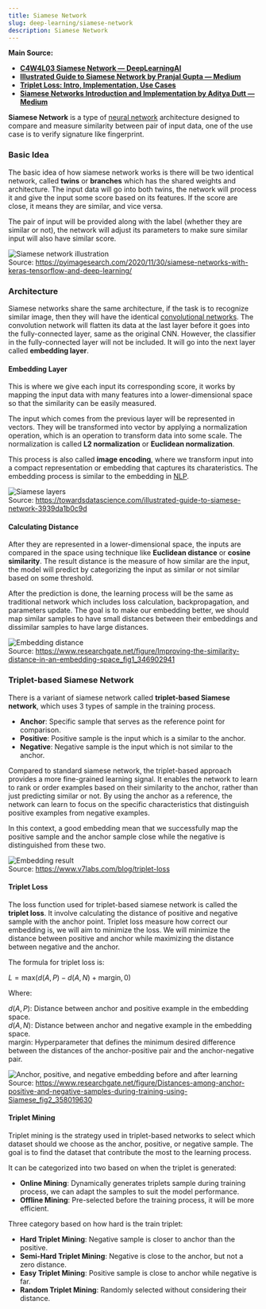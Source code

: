 ```yaml
---
title: Siamese Network
slug: deep-learning/siamese-network
description: Siamese Network
---
```


**Main Source:**

- **[C4W4L03 Siamese Network — DeepLearningAI](https://youtu.be/6jfw8MuKwpI?si=5bIxLyoAe8QQ_bBS)**
- **[Illustrated Guide to Siamese Network by Pranjal Gupta — Medium](https://towardsdatascience.com/illustrated-guide-to-siamese-network-3939da1b0c9d)**
- **[Triplet Loss: Intro, Implementation, Use Cases](https://www.v7labs.com/blog/triplet-loss)**
- **[Siamese Networks Introduction and Implementation by Aditya Dutt — Medium](https://towardsdatascience.com/siamese-networks-introduction-and-implementation-2140e3443dee)**

**Siamese Network** is a type of [neural network](/cs-notes/deep-learning/neural-network) architecture designed to compare and measure similarity between pair of input data, one of the use case is to verify signature like fingerprint.

### Basic Idea

The basic idea of how siamese network works is there will be two identical network, called **twins** or **branches** which has the shared weights and architecture. The input data will go into both twins, the network will process it and give the input some score based on its features. If the score are close, it means they are similar, and vice versa.

The pair of input will be provided along with the label (whether they are similar or not), the network will adjust its parameters to make sure similar input will also have similar score.

![Siamese network illustration](./siamese-network.png)  
Source: https://pyimagesearch.com/2020/11/30/siamese-networks-with-keras-tensorflow-and-deep-learning/

### Architecture

Siamese networks share the same architecture, if the task is to recognize similar image, then they will have the identical [convolutional networks](/cs-notes/deep-learning/cnn). The convolution network will flatten its data at the last layer before it goes into the fully-connected layer, same as the original CNN. However, the classifier in the fully-connected layer will not be included. It will go into the next layer called **embedding layer**.

#### Embedding Layer

This is where we give each input its corresponding score, it works by mapping the input data with many features into a lower-dimensional space so that the similarity can be easily measured.

The input which comes from the previous layer will be represented in vectors. They will be transformed into vector by applying a normalization operation, which is an operation to transform data into some scale. The normalization is called **L2 normalization** or **Euclidean normalization**.

This process is also called **image encoding**, where we transform input into a compact representation or embedding that captures its charateristics. The embedding process is similar to the embedding in [NLP](/cs-notes/deep-learning/deep-learning-tasks#natural-language-processing-nlp).

![Siamese layers](./siamese-layers.png)  
Source: https://towardsdatascience.com/illustrated-guide-to-siamese-network-3939da1b0c9d

#### Calculating Distance

After they are represented in a lower-dimensional space, the inputs are compared in the space using technique like **Euclidean distance** or **cosine similarity**. The result distance is the measure of how similar are the input, the model will predict by categorizing the input as similar or not similar based on some threshold.

After the prediction is done, the learning process will be the same as traditional network which includes loss calculation, backpropagation, and parameters update. The goal is to make our embedding better, we should map similar samples to have small distances between their embeddings and dissimilar samples to have large distances.

![Embedding distance](./embedding-distance.png)  
Source: https://www.researchgate.net/figure/Improving-the-similarity-distance-in-an-embedding-space_fig1_346902941

### Triplet-based Siamese Network

There is a variant of siamese network called **triplet-based Siamese network**, which uses 3 types of sample in the training process.

- **Anchor**: Specific sample that serves as the reference point for comparison.
- **Positive**: Positive sample is the input which is a similar to the anchor.
- **Negative**: Negative sample is the input which is not similar to the anchor.

Compared to standard siamese network, the triplet-based approach provides a more fine-grained learning signal. It enables the network to learn to rank or order examples based on their similarity to the anchor, rather than just predicting similar or not. By using the anchor as a reference, the network can learn to focus on the specific characteristics that distinguish positive examples from negative examples.

In this context, a good embedding mean that we successfully map the positive sample and the anchor sample close while the negative is distinguished from these two.

![Embedding result](./embedding-result.png)  
Source: https://www.v7labs.com/blog/triplet-loss

#### Triplet Loss

The loss function used for triplet-based siamese network is called the **triplet loss**. It involve calculating the distance of positive and negative sample with the anchor point. Triplet loss measure how correct our embedding is, we will aim to minimize the loss. We will minimize the distance between positive and anchor while maximizing the distance between negative and the anchor.

The formula for triplet loss is:

$L = \text{max}(d(A, P) - d(A, N) + \text{margin}, 0)$

Where:

$d(A, P)$: Distance between anchor and positive example in the embedding space.  
$d(A, N)$: Distance between anchor and negative example in the embedding space.  
margin: Hyperparameter that defines the minimum desired difference between the distances of the anchor-positive pair and the anchor-negative pair.

![Anchor, positive, and negative embedding before and after learning](./anchor-positive-negative.png)  
Source: https://www.researchgate.net/figure/Distances-among-anchor-positive-and-negative-samples-during-training-using-Siamese_fig2_358019630

#### Triplet Mining

Triplet mining is the strategy used in triplet-based networks to select which dataset should we choose as the anchor, positive, or negative sample. The goal is to find the dataset that contribute the most to the learning process.

It can be categorized into two based on when the triplet is generated:

- **Online Mining**: Dynamically generates triplets sample during training process, we can adapt the samples to suit the model performance.
- **Offline Mining**: Pre-selected before the training process, it will be more efficient.

Three category based on how hard is the train triplet:

- **Hard Triplet Mining**: Negative sample is closer to anchor than the positive.
- **Semi-Hard Triplet Mining**: Negative is close to the anchor, but not a zero distance.
- **Easy Triplet Mining**: Positive sample is close to anchor while negative is far.
- **Random Triplet Mining**: Randomly selected without considering their distance.

